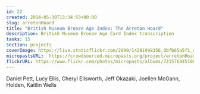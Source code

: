 ```yaml
---
id: 22
created: 2014-05-30T13:34:53+00:00
slug: arretonHoard
title: "British Museum Bronze Age Index: The Arreton Hoard"
description: British Museum Bronze Age Card Index transcription
tasks: 15
section: projects
coverImage: https://live.staticflickr.com/2899/14281998356_0bfb65a5f1_c.jpg
micropastsURL:  https://crowdsourced.micropasts.org/project/arretonHoard
flickrURL: https://www.flickr.com/photos/micropasts/albums/72157644510617040
---
```

Daniel Pett, Lucy Ellis, Cheryl Ellsworth, Jeff Okazaki, Joellen McGann, Holden, Kaitlin Wells
